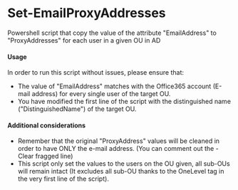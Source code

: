 # Set-EmailProxyAddresses
Powershell script that copy the value of the attribute "EmailAddress" to "ProxyAddresses" for each user in a given OU in AD
#### Usage
In order to run this script without issues, please ensure that:
* The value of "EmailAddress" matches with the Office365 account (E-mail address) for every single user of the target OU. 
* You have modified the first line of the script with the distinguished name ("DistinguishedName") of the target OU.

#### Additional considerations
* Remember that the original "ProxyAddress" values will be cleaned in order to have ONLY the e-mail address. (You can comment out the -Clear fragged line)
* This script only set the values to the users on the OU given, all sub-OUs will remain intact (It excludes all sub-OU thanks to the OneLevel tag in the very first line of the script).